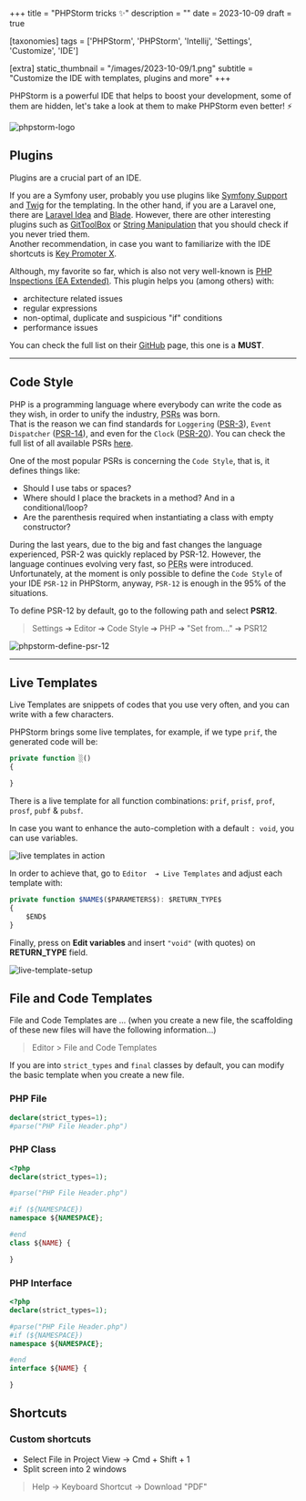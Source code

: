 +++
title = "PHPStorm tricks ✨"
description = ""
date = 2023-10-09
draft = true

[taxonomies]
tags = ['PHPStorm', 'PHPStorm', 'Intellij', 'Settings', 'Customize', 'IDE']

[extra]
static_thumbnail = "/images/2023-10-09/1.png"
subtitle = "Customize the IDE with templates, plugins and more"
+++

PHPStorm is a powerful IDE that helps to boost your development, some of them are hidden, let's take a look at them to make PHPStorm even better! ⚡️

![phpstorm-logo](/images/2023-10-09/1.png)

## Plugins

Plugins are a crucial part of an IDE.

If you are a Symfony user, probably you use plugins like [Symfony Support](https://plugins.jetbrains.com/plugin/7219-symfony-support) and [Twig](https://plugins.jetbrains.com/plugin/7303-twig) for the templating.
In the other hand, if you are a Laravel one, there are [Laravel Idea](https://plugins.jetbrains.com/plugin/13441-laravel-idea) and [Blade](https://plugins.jetbrains.com/plugin/7569-blade).
However, there are other interesting plugins such as [GitToolBox](https://plugins.jetbrains.com/plugin/7499-gittoolbox) or [String Manipulation](https://plugins.jetbrains.com/plugin/2162-string-manipulation) that you should check if you never tried them.<br>
Another recommendation, in case you want to familiarize with the IDE shortcuts is [Key Promoter X](https://plugins.jetbrains.com/plugin/9792-key-promoter-x).

Although, my favorite so far, which is also not very well-known is [PHP Inspections (EA Extended)](https://plugins.jetbrains.com/plugin/7622-php-inspections-ea-extended-). This plugin helps you (among others) with:
- architecture related issues
- regular expressions
- non-optimal, duplicate and suspicious "if" conditions
- performance issues

You can check the full list on their [GitHub](https://github.com/kalessil/phpinspectionsea) page, this one is a **MUST**.

---

## Code Style

PHP is a programming language where everybody can write the code as they wish, in order to unify the industry, <span style="text-decoration: underline dotted" title="PHP Standard Recommendation">PSRs</span> was born.<br>
That is the reason we can find standards for `Loggering` ([PSR-3](https://www.php-fig.org/psr/psr-3)), `Event Dispatcher` ([PSR-14](https://www.php-fig.org/psr/psr-14)), and even for the `Clock` ([PSR-20](https://www.php-fig.org/psr/psr-20)). You can check the full list of all available PSRs [here](https://www.php-fig.org/psr/).

One of the most popular PSRs is concerning the `Code Style`, that is, it defines things like:
- Should I use tabs or spaces?
- Where should I place the brackets in a method? And in a conditional/loop?
- Are the parenthesis required when instantiating a class with empty constructor?

During the last years, due to the big and fast changes the language experienced, PSR-2 was quickly replaced by PSR-12. However, the language continues evolving very fast, so <span style="text-decoration: underline dotted" title="PHP Evolving Recommendation">PERs</span> were introduced.<br>
Unfortunately, at the moment is only possible to define the `Code Style` of your IDE `PSR-12` in PHPStorm, anyway, `PSR-12` is enough in the 95% of the situations.

To define PSR-12 by default, go to the following path and select **PSR12**.

> Settings ➔ Editor ➔ Code Style ➔ PHP ➔ "Set from..." ➔ PSR12

![phpstorm-define-psr-12](/images/2023-10-09/2.png)

---

## Live Templates

Live Templates are snippets of codes that you use very often, and you can write with a few characters.

PHPStorm brings some live templates, for example, if we type `prif`, the generated code will be:

```php source
private function ░()
{

}
```

There is a live template for all function combinations: `prif`, `prisf`, `prof`, `prosf`, `pubf` & `pubsf`.

In case you want to enhance the auto-completion with a default `: void`, you can use variables.

<img src="/images/2023-10-09/3.gif" alt="live templates in action" />

In order to achieve that, go to `Editor  ➔ Live Templates` and adjust each template with:

```javascript
private function $NAME$($PARAMETERS$): $RETURN_TYPE$
{
    $END$
}
```

Finally, press on **Edit variables** and insert `"void"` (with quotes) on **RETURN_TYPE** field.

![live-template-setup](/images/2023-10-09/4.jpeg)

## File and Code Templates

File and Code Templates are ... (when you create a new file, the scaffolding of these new files will have the following information...)


> Editor > File and Code Templates

If you are into `strict_types` and `final` classes by default, you can modify the basic template when you create a new file.

### PHP File
```php
declare(strict_types=1);
#parse("PHP File Header.php")
```

### PHP Class
```php
<?php
declare(strict_types=1);

#parse("PHP File Header.php")

#if (${NAMESPACE})
namespace ${NAMESPACE};

#end
class ${NAME} {

}
```

### PHP Interface
```php
<?php
declare(strict_types=1);

#parse("PHP File Header.php")
#if (${NAMESPACE})
namespace ${NAMESPACE};

#end
interface ${NAME} {

}
```

## Shortcuts

### Custom shortcuts

- Select File in Project View -> Cmd + Shift + 1
- Split screen into 2 windows

> Help -> Keyboard Shortcut -> Download "PDF"
